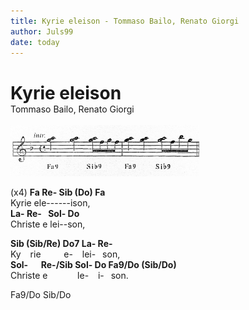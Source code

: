 ```yaml
---
title: Kyrie eleison - Tommaso Bailo, Renato Giorgi
author: Juls99
date: today
---
```


<h1 style="margin-bottom:0;">Kyrie eleison</h1>
Tommaso Bailo, Renato Giorgi
<br><br>

<img title="a title" alt="Alt text" src="./Kyrie-eleison-Bailo-intro.jpg" width="60%"/>


(x4)
**Fa Re- Sib (Do) Fa**\
Kyrie ele\--\--\--ison,\
**La- Re-&ensp; Sol- Do**\
Christe e lei--son,

**Sib (Sib/Re) Do7 La- Re-**\
Ky &ensp; rie &ensp; &ensp; &ensp; e- &ensp; lei- &ensp;son,\
**Sol- &ensp; &ensp;Re-/Sib Sol- Do Fa9/Do (Sib/Do)** \
Christe e &ensp; &ensp; &ensp; &ensp; le- &ensp; i- &ensp;son.

Fa9/Do Sib/Do
